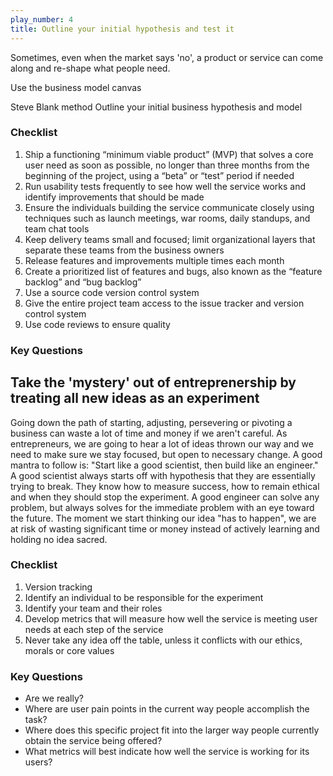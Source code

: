```yaml
---
play_number: 4
title: Outline your initial hypothesis and test it
---
```


Sometimes, even when the market says 'no', a product or service can come along and re-shape what people need. 

Use the business model canvas

Steve Blank method
Outline your initial business hypothesis and model

### Checklist
1. Ship a functioning “minimum viable product” (MVP) that solves a core user need as soon as possible, no longer than three months from the beginning of the project, using a “beta” or “test” period if needed
2. Run usability tests frequently to see how well the service works and identify improvements that should be made
3. Ensure the individuals building the service communicate closely using techniques such as launch meetings, war rooms, daily standups, and team chat tools
4. Keep delivery teams small and focused; limit organizational layers that separate these teams from the business owners
5. Release features and improvements multiple times each month
6. Create a prioritized list of features and bugs, also known as the “feature backlog” and “bug backlog”
7. Use a source code version control system
8. Give the entire project team access to the issue tracker and version control system
9. Use code reviews to ensure quality


### Key Questions



Take the 'mystery' out of entreprenership by treating all new ideas as an experiment
---

Going down the path of starting, adjusting, persevering or pivoting a business can waste a lot of time and money if we aren't careful. As entrepreneurs, we are going to hear a lot of ideas thrown our way and we need to make sure we stay focused, but open to necessary change. A good mantra to follow is: "Start like a good scientist, then build like an engineer." A good scientist always starts off with hypothesis that they are essentially trying to break. They know how to measure success, how to remain ethical and when they should stop the experiment. A good engineer can solve any problem, but always solves for the immediate problem with an eye toward the future. The moment we start thinking our idea "has to happen", we are at risk of wasting significant time or money instead of actively learning and holding no idea sacred.


### Checklist
1. Version tracking
2. Identify an individual to be responsible for the experiment
3. Identify your team and their roles
4. Develop metrics that will measure how well the service is meeting user needs at each step of the service
5. Never take any idea off the table, unless it conflicts with our ethics, morals or core values


### Key Questions
- Are we really?
- Where are user pain points in the current way people accomplish the task?
- Where does this specific project fit into the larger way people currently obtain the service being offered?
- What metrics will best indicate how well the service is working for its users?